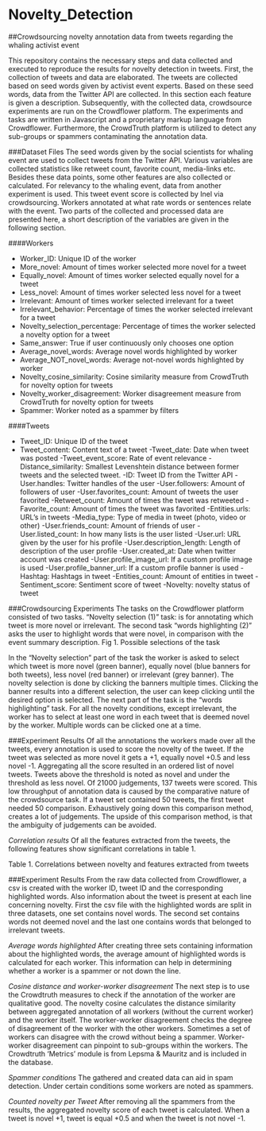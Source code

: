 # Novelty_Detection
##Crowdsourcing novelty annotation data from tweets regarding the whaling activist event

This repository contains the necessary steps and data collected and executed to reproduce the results for novelty detection in tweets. First, the collection of tweets and data are elaborated. The tweets are collected based on seed words given by activist event experts. Based on these seed words, data from the Twitter API are collected. In this section each feature is given a description. Subsequently, with the collected data, crowdsource experiments are run on the Crowdflower platform. The experiments and tasks are written in Javascript and a proprietary markup language from Crowdflower. Furthermore, the CrowdTruth platform is utilized to detect any sub-groups or spammers contaminating the annotation data.

###Dataset Files
The seed words given by the social scientists for whaling event are used to collect tweets from the Twitter API. Various variables are collected statistics like retweet count, favorite count, media-links etc. Besides these data points, some other features are also collected or calculated. For relevancy to the whaling event, data from another experiment is used. This tweet event score is collected by Inel via crowdsourcing. Workers annotated at what rate words or sentences relate with the event. Two parts of the collected and processed data are presented here, a short description of the variables are given in the following section.

####Workers
* Worker_ID: Unique ID of the worker
* More_novel: Amount of times worker selected more novel for a tweet
* Equally_novel: Amount of times worker selected equally novel for a tweet
* Less_novel: Amount of times worker selected less novel for a tweet
* Irrelevant: Amount of times worker selected irrelevant for a tweet
* Irrelevant_behavior: Percentage of times the worker selected irrelevant for a tweet
* Novelty_selection_percentage: Percentage of times the worker selected a novelty option for a tweet
* Same_answer: True if user continuously only chooses one option
* Average_novel_words: Average novel words highlighted by worker
* Average_NOT_novel_words: Average not-novel words highlighted by worker
* Novelty_cosine_similarity: Cosine similarity measure from CrowdTruth for novelty option for tweets
* Novelty_worker_disagreement: Worker disagreement measure from CrowdTruth for novelty option for tweets
* Spammer: Worker noted as a spammer by filters

####Tweets
- Tweet_ID: Unique ID of the tweet
- Tweet_content: Content text of a tweet
-Tweet_date: Date when tweet was posted
-Tweet_event_score: Rate of event relevance
-Distance_similarity: Smallest Levenshtein distance between former tweets and the selected tweet.
-ID: Tweet ID from the Twitter API
-User.handles: Twitter handles of the user
-User.followers: Amount of followers of user
-User.favorites_count: Amount of tweets the user favorited
-Retweet_count: Amount of times the tweet was retweeted
-Favorite_count: Amount of times the tweet was favorited
-Entities.urls: URL’s in tweets
-Media_type: Type of media in tweet (photo, video or other)
-User.friends_count: Amount of friends of user
-User.listed_count: In how many lists is the user listed
-User.url: URL given by the user for his profile
-User.description_length: Length of description of the user profile
-User.created_at: Date when twitter account was created
-User.profile_image_url: If a custom profile image is used
-User.profile_banner_url: If a custom profile banner is used
-Hashtag: Hashtags in tweet
-Entities_count: Amount of entities in tweet
-Sentiment_score: Sentiment score of tweet
-Novelty: novelty status of tweet

###Crowdsourcing Experiments
The tasks on the Crowdflower platform consisted of two tasks. “Novelty selection (1)” task: is for annotating which tweet is more novel or irrelevant. The second task “words highlighting (2)” asks the user to highlight words that were novel, in comparison with the event summary description.
Fig 1. Possible selections of the task

In the “Novelty selection” part of the task the worker is asked to select which tweet is more novel (green banner), equally novel (blue banners for both tweets), less novel (red banner) or irrelevant (grey banner). The novelty selection is done by clicking the banners multiple times. Clicking the banner results into a different selection, the user can keep clicking until the desired option is selected. The next part of the task is the “words highlighting” task. For all the novelty conditions, except irrelevant, the worker has to select at least one word in each tweet that is deemed novel by the worker. Multiple words can be clicked one at a time.

###Experiment Results
Of all the annotations the workers made over all the tweets, every annotation is used to score the novelty of the tweet. If the tweet was selected as more novel it gets a +1, equally novel +0.5 and less novel -1. Aggregating all the score resulted in an ordered list of novel tweets. Tweets above the threshold is noted as novel and under the threshold as less novel. Of 21000 judgements, 137 tweets were scored. This low throughput of annotation data is caused by the comparative nature of the crowdsource task. If a tweet set contained 50 tweets, the first tweet needed 50 comparison. Exhaustively going down this comparison method, creates a lot of judgements. The upside of this comparison method, is that the ambiguity of judgements can be avoided. 

*Correlation results*
Of all the features extracted from the tweets, the following features show significant correlations in table 1.

Table 1. Correlations between novelty and features extracted from tweets


###Experiment Results
From the raw data collected from Crowdflower, a csv is created with the worker ID, tweet ID and the corresponding highlighted words. Also information about the tweet is present at each line concerning novelty. First the csv file with the highlighted words are split in three datasets, one set contains novel words. The second set contains words not deemed novel and the last one contains words that belonged to irrelevant tweets.
 
*Average words highlighted*
After creating three sets containing information about the highlighted words, the average amount of highlighted words is calculated for each worker. This information can help in determining whether a worker is a spammer or not down the line.


*Cosine distance and worker-worker disagreement*
The next step is to use the Crowdtruth measures to check if the annotation of the worker are qualitative good. The novelty cosine calculates the distance similarity between aggregated annotation of all workers (without the current worker) and the worker itself. The worker-worker disagreement checks the degree of disagreement of the worker with the other workers. Sometimes a set of workers can disagree with the crowd without being a spammer. Worker-worker disagreement can pinpoint to sub-groups within the workers. The Crowdtruth ‘Metrics’ module is from Lepsma & Mauritz and is included in the database.



*Spammer conditions*
The gathered and created data can aid in spam detection. Under certain conditions some workers are noted as spammers.


*Counted novelty per Tweet*
After removing all the spammers from the results, the aggregated novelty score of each tweet is calculated. When a tweet is novel +1, tweet is equal +0.5 and when the tweet is not novel -1.
